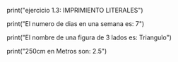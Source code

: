 print("ejercicio 1.3: IMPRIMIENTO LITERALES")

print("El numero de dias en una semana es: 7")

print("El nombre de una figura de 3 lados es: Triangulo")

print("250cm en Metros son: 2.5")

